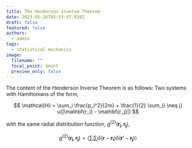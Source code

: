 ```yaml
---
title: The Henderson Inverse Theorem
date: 2023-05-26T05:53:47.038Z
draft: false
featured: false
authors:
  - admin
tags:
  - statistical mechanics
image:
  filename: ""
  focal_point: Smart
  preview_only: false
---
```


The content of the Henderson Inverse Theorem is as follows: Two systems with Hamiltonians of the form,

$$
  \mathcal{H} = \sum_i \frac{p_i^2}{2m} + \frac{1}{2} \sum_{i \neq j} u(|\mathbf{r_i} - \mathbf{r_j}|)
$$

with the same radial distribution function, $g^{(2)}(\mathbf{r_i},\mathbf{r_j})$,

$$
g^{(2)}(\mathbf{r_i},\mathbf{r_j}) = \bigg\langle \sum_i \sum_j \delta(\mathbf{r} - \mathbf{r_i}) \delta(\mathbf{r}' - \mathbf{r_j}) \bigg\rangle
$$
